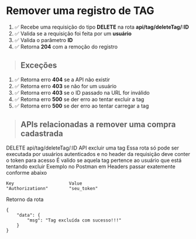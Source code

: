 # Remover uma registro de TAG

1.  ✅ Recebe uma requisição do tipo **DELETE** na rota **api/tag/deleteTag/:ID**
2.  ✅ Valida se a requisição foi feita por um **usuário**
3.  ✅ Valida o parâmetro **ID**
4.  ✅ Retorna **204** com a remoção do registro

> ## Exceções

1.  ✅ Retorna erro **404** se a API não existir
2.  ✅ Retorna erro **403** se não for um usuário
3.  ✅ Retorna erro **403** se o ID passado na URL for inválido
5.  ✅ Retorna erro **500** se der erro ao tentar excluir a tag
6.  ✅ Retorna erro **500** se der erro ao tentar carregar a tag

> ## APIs relacionadas a remover uma compra cadastrada
DELETE api/tag/deleteTag/:ID API excluir uma tag
Essa rota só pode ser executada por usuários autenticados e no header da requisição deve conter o token para acesso
É valido se aquela tag pertence ao usuário que está tentando excluir
Exemplo no Postman em Headers passar exatemente conforme abaixo

```
Key                     Value
"Authorizationn"        "seu_token"
```

 Retorno da rota

```
{
    "data": {
        "msg": "Tag excluída com sucesso!!!"
    }
}
```